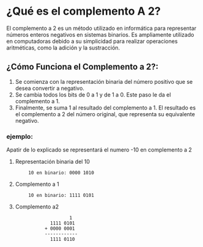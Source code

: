 # ¿Qué es el complemento A 2?

El complemento a 2 es un método utilizado en informática para representar números enteros negativos en sistemas binarios. Es ampliamente utilizado en computadoras debido a su simplicidad para realizar operaciones aritméticas, como la adición y la sustracción.

## ¿Cómo Funciona el Complemento a 2?:
1.  Se comienza con la representación binaria del número positivo que se desea convertir a negativo.
2. Se cambia todos los bits de 0 a 1 y de 1 a 0. Este paso le da el complemento a 1.
3. Finalmente, se suma 1 al resultado del complemento a 1. El resultado es el complemento a 2 del número original, que representa su equivalente negativo.

### ejemplo:
Apatir de lo explicado se representará el numero -10 en complemento a 2

1. Representación binaria del 10 
```
        10 en binario: 0000 1010
```
2. Complemento a 1

```
        10 en binario: 1111 0101
```
3. Complemento a2 
```    
                       1
                1111 0101
              + 0000 0001
              ------------
                1111 0110
```
